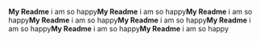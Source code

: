 **My Readme**
i am so happy**My Readme**
i am so happy**My Readme**
i am so happy**My Readme**
i am so happy**My Readme**
i am so happy**My Readme**
i am so happy**My Readme**
i am so happy**My Readme**
i am so happy
